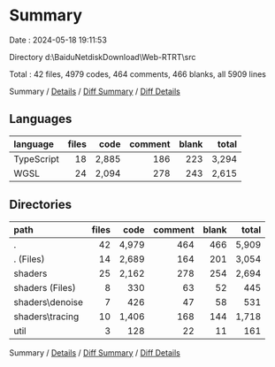# Summary

Date : 2024-05-18 19:11:53

Directory d:\\BaiduNetdiskDownload\\Web-RTRT\\src

Total : 42 files,  4979 codes, 464 comments, 466 blanks, all 5909 lines

Summary / [Details](details.md) / [Diff Summary](diff.md) / [Diff Details](diff-details.md)

## Languages
| language | files | code | comment | blank | total |
| :--- | ---: | ---: | ---: | ---: | ---: |
| TypeScript | 18 | 2,885 | 186 | 223 | 3,294 |
| WGSL | 24 | 2,094 | 278 | 243 | 2,615 |

## Directories
| path | files | code | comment | blank | total |
| :--- | ---: | ---: | ---: | ---: | ---: |
| . | 42 | 4,979 | 464 | 466 | 5,909 |
| . (Files) | 14 | 2,689 | 164 | 201 | 3,054 |
| shaders | 25 | 2,162 | 278 | 254 | 2,694 |
| shaders (Files) | 8 | 330 | 63 | 52 | 445 |
| shaders\\denoise | 7 | 426 | 47 | 58 | 531 |
| shaders\\tracing | 10 | 1,406 | 168 | 144 | 1,718 |
| util | 3 | 128 | 22 | 11 | 161 |

Summary / [Details](details.md) / [Diff Summary](diff.md) / [Diff Details](diff-details.md)
